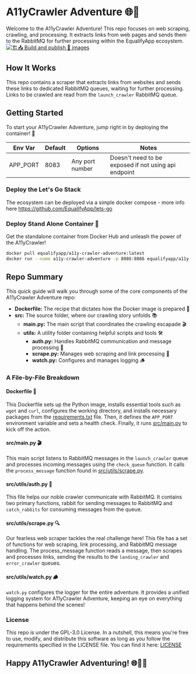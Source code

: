 # A11yCrawler Adventure 🌐🐾
Welcome to the A11yCrawler Adventure! This repo focuses on web scraping, crawling, and processing. It extracts links from web pages and sends them to the RabbitMQ for further processing within the EqualifyApp ecosystem.
[![🏗️📤 Build and publish 🐳 images](https://github.com/EqualifyApp/integration-crawler/actions/workflows/containerize.yml/badge.svg)](https://github.com/EqualifyApp/integration-crawler/actions/workflows/containerize.yml)


## How It Works

This repo contains a scraper that extracts links from websites and sends these links to dedicated RabbitMQ queues, waiting for further processing. Links to be crawled are read from the `launch_crawler` RabbitMQ queue.

## Getting Started

To start your A11yCrawler Adventure, jump right in by deploying the container! 🎉

| Env Var | Default | Options | Notes |
|-----------|-----------|-----------|-----------|
| APP_PORT     | 8083     | Any port number     | Doesn't need to be exposed if not using api endpoint     |

### Deploy the Let's Go Stack
The ecosystem can be deployed via a simple docker compose - more info here https://github.com/EqualifyApp/lets-go

### Deploy Stand Alone Container 🐳

Get the standalone container from Docker Hub and unleash the power of the A11yCrawler!

```bash
docker pull equalifyapp/a11y-crawler-adventure:latest
docker run --name a11y-crawler-adventure -p 8086:8086 equalifyapp/a11y-crawler-adventure:latest
```

## Repo Summary
This quick guide will walk you through some of the core components of the A11yCrawler Adventure repo:

- **Dockerfile:** The recipe that dictates how the Docker image is prepared 🍲
- **src:** The source folder, where our crawling story unfolds 📚
    - **main.py:** The main script that coordinates the crawling escapade 🎬
    - **utils:** A utility folder containing helpful scripts and tools 🛠️
        - **auth.py:** Handles RabbitMQ communication and message processing 🐇
        - **scrape.py:** Manages web scraping and link processing 🔗
        - **watch.py:** Configures and manages logging 🪵

### A File-by-File Breakdown

#### Dockerfile 🍲
This Dockerfile sets up the Python image, installs essential tools such as `wget` and `curl`, configures the working directory, and installs necessary packages from the [requirements.txt](requirements.txt) file. Then, it defines the `APP_PORT` environment variable and sets a health check. Finally, it runs [src/main.py](src/main.py) to kick off the action.

#### src/main.py 🎬
This main script listens to RabbitMQ messages in the `launch_crawler` queue and processes incoming messages using the `check_queue` function. It calls the `process_message` function found in [src/utils/scrape.py](src/utils/scrape.py).

#### src/utils/auth.py 🔐
This file helps our noble crawler communicate with RabbitMQ. It contains two primary functions, rabbit for sending messages to RabbitMQ and `catch_rabbits` for consuming messages from the queue.

#### src/utils/scrape.py 🔍
Our fearless web scraper tackles the real challenge here! This file has a set of functions for web scraping, link processing, and RabbitMQ message handling. The process_message function reads a message, then scrapes and processes links, sending the results to the `landing_crawler` and `error_crawler` queues.

#### src/utils/watch.py 🪵
`watch.py` configures the logger for the entire adventure. It provides a unified logging system for A11yCrawler Adventure, keeping an eye on everything that happens behind the scenes!


### License
This repo is under the GPL-3.0 License. In a nutshell, this means you're free to use, modify, and distribute this software as long as you follow the requirements specified in the LICENSE file. You can find it here: [LICENSE](LICENSE)

## Happy A11yCrawler Adventuring! 🌐🐾🎉